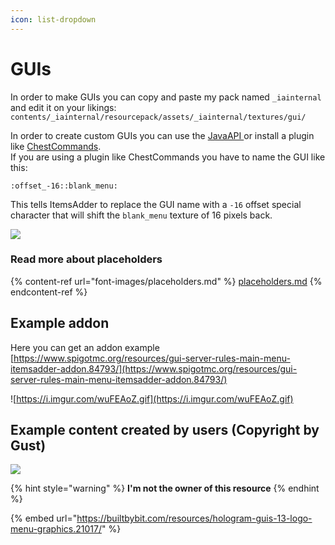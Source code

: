 ```yaml
---
icon: list-dropdown
---
```


# GUIs

In order to make GUIs you can copy and paste my pack named `_iainternal` and edit it on your likings:\
`contents/_iainternal/resourcepack/assets/_iainternal/textures/gui/`

In order to create custom GUIs you can use the [JavaAPI ](../../developers/java-api/huds-guis-images-and-more.md)or install a plugin like [ChestCommands](https://dev.bukkit.org/projects/chest-commands).\
If you are using a plugin like ChestCommands you have to name the GUI like this:

```
:offset_-16::blank_menu:
```

This tells ItemsAdder to replace the GUI name with a `-16` offset special character that will shift the `blank_menu` texture of 16 pixels back.

![](../../.gitbook/assets/image\_\(11\).png)

### Read more about placeholders

{% content-ref url="font-images/placeholders.md" %}
[placeholders.md](font-images/placeholders.md)
{% endcontent-ref %}

## Example addon

Here you can get an addon example\
[https://www.spigotmc.org/resources/gui-server-rules-main-menu-itemsadder-addon.84793/](https://www.spigotmc.org/resources/gui-server-rules-main-menu-itemsadder-addon.84793/)

![https://i.imgur.com/wuFEAoZ.gif](https://i.imgur.com/wuFEAoZ.gif)

## Example content created by users (Copyright by Gust)

![](../../.gitbook/assets/image\_\(110\).png)

{% hint style="warning" %}
**I'm not the owner of this resource**
{% endhint %}

{% embed url="https://builtbybit.com/resources/hologram-guis-13-logo-menu-graphics.21017/" %}
